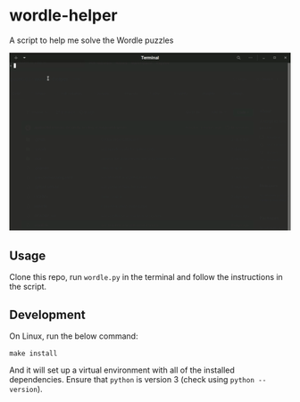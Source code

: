 # wordle-helper

A script to help me solve the Wordle puzzles

![The wordle-helper script being used to solve a puzzle](img/demonstration.gif "Demonstration")

## Usage

Clone this repo, run `wordle.py` in the terminal and follow the instructions in the script.

## Development

On Linux, run the below command:

```
make install
```

And it will set up a virtual environment with all of the installed dependencies. Ensure that `python` is version 3 (check using `python --version`).
